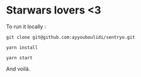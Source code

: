 # Starwars lovers <3

To run it locally :

`git clone git@github.com:ayyouboulidi/sentryo.git`

`yarn install`

`yarn start`

And voilà.
